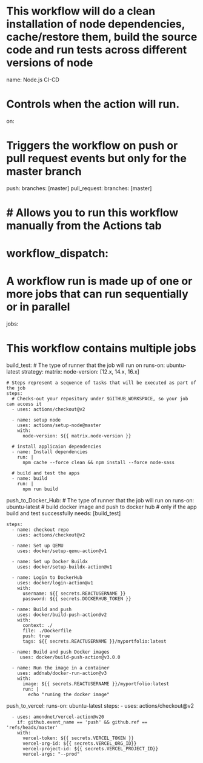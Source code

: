 # This workflow will do a clean installation of node dependencies, cache/restore them, build the source code and run tests across different versions of node

name: Node.js CI-CD

# Controls when the action will run.
on:
  # Triggers the workflow on push or pull request events but only for the master branch
  push:
    branches: [master]
  pull_request:
    branches: [master]
  # # Allows you to run this workflow manually from the Actions tab
  # workflow_dispatch:

# A workflow run is made up of one or more jobs that can run sequentially or in parallel
jobs:
  # This workflow contains multiple jobs
  build_test:
    # The type of runner that the job will run on
    runs-on: ubuntu-latest
    strategy:
      matrix:
        node-version: [12.x, 14.x, 16.x]

    # Steps represent a sequence of tasks that will be executed as part of the job
    steps:
      # Checks-out your repository under $GITHUB_WORKSPACE, so your job can access it
      - uses: actions/checkout@v2

      - name: setup node
        uses: actions/setup-node@master
        with:
          node-version: ${{ matrix.node-version }}

      # install applicaion dependencies
      - name: Install dependencies
        run: |
          npm cache --force clean && npm install --force node-sass

      # build and test the apps
      - name: build
        run: |
          npm run build

  push_to_Docker_Hub:
    # The type of runner that the job will run on
    runs-on: ubuntu-latest
    # build docker image and push to docker hub
    # only if the app build and test successfully
    needs: [build_test]

    steps:
      - name: checkout repo
        uses: actions/checkout@v2

      - name: Set up QEMU
        uses: docker/setup-qemu-action@v1

      - name: Set up Docker Buildx
        uses: docker/setup-buildx-action@v1

      - name: Login to DockerHub
        uses: docker/login-action@v1
        with:
          username: ${{ secrets.REACTUSERNAME }}
          password: ${{ secrets.DOCKERHUB_TOKEN }}

      - name: Build and push
        uses: docker/build-push-action@v2
        with:
          context: ./
          file: ./Dockerfile
          push: true
          tags: ${{ secrets.REACTUSERNAME }}/myportfolio:latest

      - name: Build and push Docker images
         uses: docker/build-push-action@v3.0.0

      - name: Run the image in a container
        uses: addnab/docker-run-action@v3
        with:
          image: ${{ secrets.REACTUSERNAME }}/myportfolio:latest
          run: |
            echo "runing the docker image"

  push_to_vercel:
    runs-on: ubuntu-latest
    steps:
      - uses: actions/checkout@v2

      - uses: amondnet/vercel-action@v20
        if: github.event_name == 'push' && github.ref == 'refs/heads/master'
        with:
          vercel-token: ${{ secrets.VERCEL_TOKEN }}
          vercel-org-id: ${{ secrets.VERCEL_ORG_ID}}
          vercel-project-id: ${{ secrets.VERCEL_PROJECT_ID}}
          vercel-args: "--prod"
